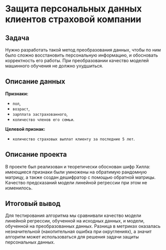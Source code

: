 # Защита персональных данных клиентов страховой компании

## Задача

Нужно разработать такой метод преобразования данных, чтобы по ним было сложно восстановить персональную информацию, и обосновать корректность его работы. При преобразовании качество моделей машинного обучения не должно ухудшиться.

## Описание данных 

**Признаки:**

- `пол`,
- `возраст`,
- `зарплата застрахованного`,
- `количество членов его семьи`.

**Целевой признак:**

- `количество страховых выплат клиенту за последние 5 лет`.

## Описание проекта

В проекте был реализован и теоретически обоснован шифр Хилла: имеющиеся признаки были умножены на обратимую рандомную матрицу, а также создан дешифратор с помощью обратной матрицы. Качество предсказаний модели линейной регрессии при этом не изменилось.


## Итоговый вывод

Для тестирования алгоритма мы сравнивали качество модели линейной регрессии, обученной на исходных данных, и модели, обученной на преобразованных данных. Разница в метриках оказалась незначительной (накопительная ошибка при округлениях), а значит алгоритм может использоваться для решения задачи защиты персональных данных.

